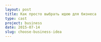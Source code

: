 ```yaml
---
layout: post
title: Как просто выбрать идею для бизнеса
type: cast
project: business
date: 2015-07-14
slug: choose-business-idea
---
```


